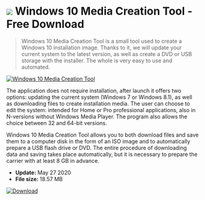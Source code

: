 # ![](https://cdn.softexe.net/static/icon/win.gif) Windows 10 Media Creation Tool  - Free Download

> Windows 10 Media Creation Tool is a small tool used to create a Windows 10 installation image. Thanks to it, we will update your current system to the latest version, as well as create a DVD or USB storage with the installer. The whole is very easy to use and automated.

[![Windows 10 Media Creation Tool](https://gallery.dpcdn.pl/imgc/Tools/60412/g_-_420x350_1.5_-_x20150729110112_0.png)](https://softexe.net/win/system/other/windows-10-media-creation-tool:aggg.html)

The application does not require installation, after launch it offers two options: updating the current system (Windows 7 or Windows 8.1), as well as downloading files to create installation media. The user can choose to edit the system: intended for Home or Pro professional applications, also in N-versions without Windows Media Player. The program also allows the choice between 32 and 64-bit versions.
 
 Windows 10 Media Creation Tool allows you to both download files and save them to a computer disk in the form of an ISO image and to automatically prepare a USB flash drive or DVD. The entire procedure of downloading data and saving takes place automatically, but it is necessary to prepare the carrier with at least 8 GB in advance.


- **Update:** May 27 2020
- **File size:** 18.57 MB

[![Download](https://cdn.softexe.net/static/img/download.png)](https://softexe.net/win/system/other/windows-10-media-creation-tool:aggg.html)

